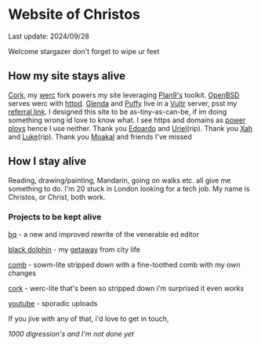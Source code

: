 <style>body{background: url(.pix/a.avif) no-repeat bottom right;}</style>

# Website of Christos

Last update: 2024/09/28

Welcome stargazer don't forget to wipe ur feet

## How my site stays alive

[Cork](//github.com/christc4/cork), my [werc](//werc.cat-v.org) fork powers my site leveraging [Plan9's](//9p.io/plan9) toolkit. [OpenBSD](//openbsd.org) serves werc with [httpd](//openbsdhandbook.com/services/webserver/basic_webserver/). [Glenda](//glenda.cat-v.org) and [Puffy](//openbsd.org/artwork.html) live in a [Vultr](//vultr.com) server, psst my [referral link](//vultr.com/?ref=9595585). I designed this site to be as-tiny-as-can-be, if im doing something wrong id love to know what. I see https and domains as [power ploys](//xahlee.info/w/why_no_https.html) hence I use neither. Thank you [Edoardo](//github.com/EdoardoLaGreca) and [Uriel](//uriel.cat-v.org)(rip). Thank you [Xah](//xahlee.info) and [Luke](//lukesmith.xyz)(rip). Thank you [Moakal](//github.com/moakal) and friends I've missed

## How I stay alive

Reading, drawing/painting, Mandarin, going on walks etc. all give me something to do. I'm 20 stuck in London looking for a tech job. My name is Christos, or Christ, both work.

### Projects to be kept alive

[bq](//github.com/christc4/bq) - a new and improved rewrite of the venerable ed editor

[black dolphin](//en.wikipedia.org/wiki/Black_Dolphin_prison) - my [getaway](//95.179.238.202/blog/if/home/black_dolphin/) from city life

[comb](//github.com/christc4/comb) - sowm-lite stripped down with a fine-toothed comb with my own changes

[cork](//github.com/christc4/cork) - werc-lite that's been so stripped down i'm surprised it even _works_

[youtube](//youtube.com/@avsbq) - sporadic uploads

If you jive with any of that, i'd love to get in touch, 

_1000 digression's and I'm not done yet_
